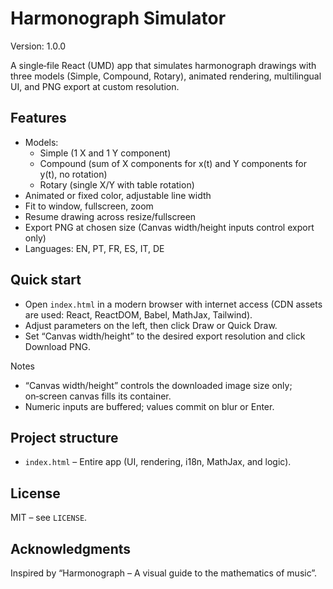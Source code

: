 # Harmonograph Simulator

Version: 1.0.0

A single‑file React (UMD) app that simulates harmonograph drawings with three models (Simple, Compound, Rotary), animated rendering, multilingual UI, and PNG export at custom resolution.

## Features
- Models:
  - Simple (1 X and 1 Y component)
  - Compound (sum of X components for x(t) and Y components for y(t), no rotation)
  - Rotary (single X/Y with table rotation)
- Animated or fixed color, adjustable line width
- Fit to window, fullscreen, zoom
- Resume drawing across resize/fullscreen
- Export PNG at chosen size (Canvas width/height inputs control export only)
- Languages: EN, PT, FR, ES, IT, DE

## Quick start
- Open `index.html` in a modern browser with internet access (CDN assets are used: React, ReactDOM, Babel, MathJax, Tailwind).
- Adjust parameters on the left, then click Draw or Quick Draw.
- Set “Canvas width/height” to the desired export resolution and click Download PNG.

Notes
- “Canvas width/height” controls the downloaded image size only; on‑screen canvas fills its container.
- Numeric inputs are buffered; values commit on blur or Enter.

## Project structure
- `index.html` – Entire app (UI, rendering, i18n, MathJax, and logic).

## License
MIT – see `LICENSE`.

## Acknowledgments
Inspired by “Harmonograph – A visual guide to the mathematics of music”.

